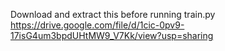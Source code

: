 Download and extract this before running train.py
https://drive.google.com/file/d/1cic-0pv9-17isG4um3bpdUHtMW9_V7Kk/view?usp=sharing
